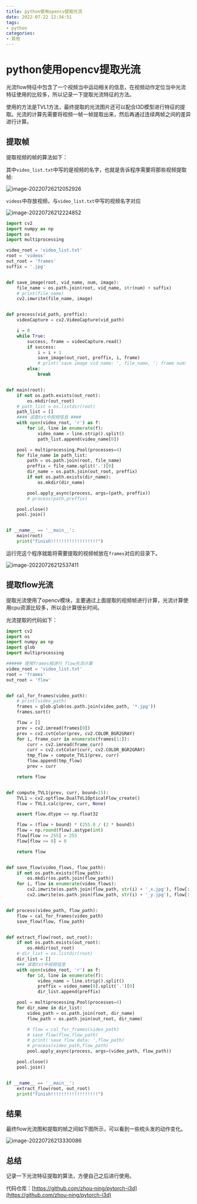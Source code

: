 ```yaml
---
title: python使用opencv提取光流
date: 2022-07-22 12:34:51
tags:
- python
categories:
- 其他
---
```


# python使用opencv提取光流

光流flow特征中包含了一个视频当中运动相关的信息，在视频动作定位当中光流特征使用的比较多，所以记录一下提取光流特征的方法。

使用的方法是TVL1方法，最终提取的光流图片还可以配合I3D模型进行特征的提取。光流的计算先需要将视频一帧一帧提取出来，然后再通过连续两帧之间的差异进行计算。

## 提取帧

提取视频的帧的算法如下：

其中`video_list.txt`中写的是视频的名字，也就是告诉程序需要将那些视频提取帧:

![image-20220726212052926](https://cdn.jsdelivr.net/gh/zhou-ning/blog-image-bed@main/others/image-20220726212052926.png)

`videos`中存放视频，与`video_list.txt`中写的视频名字对应

![image-20220726212224852](https://cdn.jsdelivr.net/gh/zhou-ning/blog-image-bed@main/others/image-20220726212224852.png)

```python
import cv2
import numpy as np
import os
import multiprocessing

video_root = 'video_list.txt'
root = 'videos'
out_root = 'frames'
suffix = '.jpg'


def save_image(root, vid_name, num, image):
    file_name = os.path.join(root, vid_name, str(num) + suffix)
    # print(file_name)
    cv2.imwrite(file_name, image)


def process(vid_path, preffix):
    videoCapture = cv2.VideoCapture(vid_path)

    i = 0
    while True:
        success, frame = videoCapture.read()
        if success:
            i = i + 1
            save_image(out_root, preffix, i, frame)
            # print('save image vid name: ', file_name, '; frame num: ', i)
        else:
            break


def main(root):
    if not os.path.exists(out_root):
        os.mkdir(out_root)
    # path_list = os.listdir(root)
    path_list = []
    #### 读取txt中视频信息 ####
    with open(video_root, 'r') as f:
        for id, line in enumerate(f):
            video_name = line.strip().split()
            path_list.append(video_name[0])

    pool = multiprocessing.Pool(processes=4)
    for file_name in path_list:
        path = os.path.join(root, file_name)
        preffix = file_name.split('.')[0]
        dir_name = os.path.join(out_root, preffix)
        if not os.path.exists(dir_name):
            os.mkdir(dir_name)

        pool.apply_async(process, args=(path, preffix))
        # process(path,preffix)

    pool.close()
    pool.join()


if __name__ == '__main__':
    main(root)
    print("finish!!!!!!!!!!!!!!!!!!")

```

运行完这个程序就能将需要提取的视频帧放在`frames`对应的目录下。

![image-20220726212537411](https://cdn.jsdelivr.net/gh/zhou-ning/blog-image-bed@main/others/image-20220726212537411.png)

## 提取flow光流

提取光流使用了opencv模块，主要通过上面提取的视频帧进行计算，光流计算使用cpu资源比较多，所以会计算很长时间。

光流提取的代码如下：

```python
import cv2
import os
import numpy as np
import glob
import multiprocessing

###### 使用frames帧进行 flow光流计算
video_root = 'video_list.txt'
root = 'frames'
out_root = 'flow'


def cal_for_frames(video_path):
    # print(video_path)
    frames = glob.glob(os.path.join(video_path, '*.jpg'))
    frames.sort()

    flow = []
    prev = cv2.imread(frames[0])
    prev = cv2.cvtColor(prev, cv2.COLOR_BGR2GRAY)
    for i, frame_curr in enumerate(frames[1:]):
        curr = cv2.imread(frame_curr)
        curr = cv2.cvtColor(curr, cv2.COLOR_BGR2GRAY)
        tmp_flow = compute_TVL1(prev, curr)
        flow.append(tmp_flow)
        prev = curr

    return flow


def compute_TVL1(prev, curr, bound=15):
    TVL1 = cv2.optflow.DualTVL1OpticalFlow_create()
    flow = TVL1.calc(prev, curr, None)

    assert flow.dtype == np.float32

    flow = (flow + bound) * (255.0 / (2 * bound))
    flow = np.round(flow).astype(int)
    flow[flow >= 255] = 255
    flow[flow <= 0] = 0

    return flow


def save_flow(video_flows, flow_path):
    if not os.path.exists(flow_path):
        os.mkdir(os.path.join(flow_path))
    for i, flow in enumerate(video_flows):
        cv2.imwrite(os.path.join(flow_path, str(i) + '_x.jpg'), flow[:, :, 0])
        cv2.imwrite(os.path.join(flow_path, str(i) + '_y.jpg'), flow[:, :, 1])


def process(video_path, flow_path):
    flow = cal_for_frames(video_path)
    save_flow(flow, flow_path)


def extract_flow(root, out_root):
    if not os.path.exists(out_root):
        os.mkdir(out_root)
    # dir_list = os.listdir(root)
    dir_list = []
    ### 读取txt中视频信息
    with open(video_root, 'r') as f:
        for id, line in enumerate(f):
            video_name = line.strip().split()
            preffix = video_name[0].split('.')[0]
            dir_list.append(preffix)

    pool = multiprocessing.Pool(processes=4)
    for dir_name in dir_list:
        video_path = os.path.join(root, dir_name)
        flow_path = os.path.join(out_root, dir_name)

        # flow = cal_for_frames(video_path)
        # save_flow(flow,flow_path)
        # print('save flow data: ',flow_path)
        # process(video_path,flow_path)
        pool.apply_async(process, args=(video_path, flow_path))

    pool.close()
    pool.join()


if __name__ == '__main__':
    extract_flow(root, out_root)
    print("finish!!!!!!!!!!!!!!!!!!")

```

## 结果

最终flow光流图和提取的帧之间如下图所示，可以看到一些梳头发的动作变化。

![image-20220726213330086](https://cdn.jsdelivr.net/gh/zhou-ning/blog-image-bed@main/others/image-20220726213330086.png)

## 总结

记录一下光流特征提取的算法，方便自己之后进行使用。

代码仓库：[https://github.com/zhou-ning/pytorch-i3d](https://github.com/zhou-ning/pytorch-i3d)